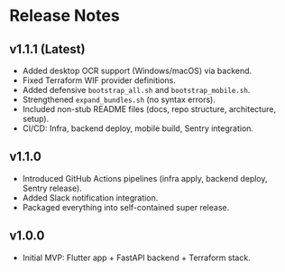 # Release Notes

## v1.1.1 (Latest)
- Added desktop OCR support (Windows/macOS) via backend.
- Fixed Terraform WIF provider definitions.
- Added defensive `bootstrap_all.sh` and `bootstrap_mobile.sh`.
- Strengthened `expand_bundles.sh` (no syntax errors).
- Included non-stub README files (docs, repo structure, architecture, setup).
- CI/CD: Infra, backend deploy, mobile build, Sentry integration.

## v1.1.0
- Introduced GitHub Actions pipelines (infra apply, backend deploy, Sentry release).
- Added Slack notification integration.
- Packaged everything into self-contained super release.

## v1.0.0
- Initial MVP: Flutter app + FastAPI backend + Terraform stack.